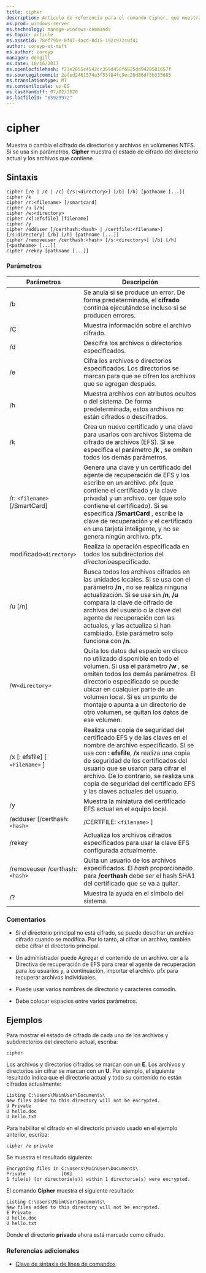 ```yaml
---
title: cipher
description: Artículo de referencia para el comando Cipher, que muestra o modifica el cifrado de directorios y archivos en volúmenes NTFS.
ms.prod: windows-server
ms.technology: manage-windows-commands
ms.topic: article
ms.assetid: 78ef795e-0f87-4acd-8d15-192c972c0f41
author: coreyp-at-msft
ms.author: coreyp
manager: dongill
ms.date: 10/16/2017
ms.openlocfilehash: f23e2855c4542cc359d458f6825dd9420581657f
ms.sourcegitcommit: 2afed2461574a3f53f84fc9ec28d86df3b335685
ms.translationtype: MT
ms.contentlocale: es-ES
ms.lasthandoff: 07/02/2020
ms.locfileid: "85929972"
---
```

# <a name="cipher"></a>cipher

Muestra o cambia el cifrado de directorios y archivos en volúmenes NTFS. Si se usa sin parámetros, **Cipher** muestra el estado de cifrado del directorio actual y los archivos que contiene.

## <a name="syntax"></a>Sintaxis

```
cipher [/e | /d | /c] [/s:<directory>] [/b] [/h] [pathname [...]]
cipher /k
cipher /r:<filename> [/smartcard]
cipher /u [/n]
cipher /w:<directory>
cipher /x[:efsfile] [filename]
cipher /y
cipher /adduser [/certhash:<hash> | /certfile:<filename>] [/s:directory] [/b] [/h] [pathname [...]]
cipher /removeuser /certhash:<hash> [/s:<directory>] [/b] [/h] [<pathname> [...]]
cipher /rekey [pathname [...]]
```

### <a name="parameters"></a>Parámetros

| Parámetros | Descripción |
| ---------- | ----------- |
| /b | Se anula si se produce un error. De forma predeterminada, el **cifrado** continúa ejecutándose incluso si se producen errores. |
| /C | Muestra información sobre el archivo cifrado. |
| /d | Descifra los archivos o directorios especificados. |
| /e | Cifra los archivos o directorios especificados. Los directorios se marcan para que se cifren los archivos que se agregan después. |
| /h | Muestra archivos con atributos ocultos o del sistema. De forma predeterminada, estos archivos no están cifrados o descifrados. |
| /k | Crea un nuevo certificado y una clave para usarlos con archivos Sistema de cifrado de archivos (EFS). Si se especifica el parámetro **/k** , se omiten todos los demás parámetros. |
| /r: `<filename>` [/SmartCard] | Genera una clave y un certificado del agente de recuperación de EFS y los escribe en un archivo. pfx (que contiene el certificado y la clave privada) y un archivo. cer (que solo contiene el certificado). Si se especifica **/SmartCard** , escribe la clave de recuperación y el certificado en una tarjeta inteligente, y no se genera ningún archivo. pfx. |
| modificado`<directory>` | Realiza la operación especificada en todos los subdirectorios del *directorio*especificado. |
| /u [/n] |  Busca todos los archivos cifrados en las unidades locales. Si se usa con el parámetro **/n** , no se realiza ninguna actualización. Si se usa sin **/n**, **/u** compara la clave de cifrado de archivos del usuario o la clave del agente de recuperación con las actuales, y las actualiza si han cambiado. Este parámetro solo funciona con **/n**. |
| /w`<directory>` | Quita los datos del espacio en disco no utilizado disponible en todo el volumen. Si usa el parámetro **/w** , se omiten todos los demás parámetros. El directorio especificado se puede ubicar en cualquier parte de un volumen local. Si es un punto de montaje o apunta a un directorio de otro volumen, se quitan los datos de ese volumen. |
| /x [: efsfile] [ `<FileName>` ] | Realiza una copia de seguridad del certificado EFS y de las claves en el nombre de archivo especificado. Si se usa con **: efsfile**, **/x** realiza una copia de seguridad de los certificados del usuario que se usaron para cifrar el archivo. De lo contrario, se realiza una copia de seguridad del certificado EFS y las claves actuales del usuario. |
| /y | Muestra la miniatura del certificado EFS actual en el equipo local. |
| /adduser [/certhash:`<hash>` | /CERTFILE: `<filename>` ] |
| /rekey | Actualiza los archivos cifrados especificados para usar la clave EFS configurada actualmente. |
| /removeuser /certhash:`<hash>` | Quita un usuario de los archivos especificados. El *hash* proporcionado para **/certhash** debe ser el hash SHA1 del certificado que se va a quitar. |
| /? | Muestra la ayuda en el símbolo del sistema. |

### <a name="remarks"></a>Comentarios

- Si el directorio principal no está cifrado, se puede descifrar un archivo cifrado cuando se modifica. Por lo tanto, al cifrar un archivo, también debe cifrar el directorio principal.

- Un administrador puede Agregar el contenido de un archivo. cer a la Directiva de recuperación de EFS para crear el agente de recuperación para los usuarios y, a continuación, importar el archivo. pfx para recuperar archivos individuales.

- Puede usar varios nombres de directorio y caracteres comodín.

- Debe colocar espacios entre varios parámetros.

## <a name="examples"></a>Ejemplos

Para mostrar el estado de cifrado de cada uno de los archivos y subdirectorios del directorio actual, escriba:

```
cipher
```

Los archivos y directorios cifrados se marcan con un **E**. Los archivos y directorios sin cifrar se marcan con un **U**. Por ejemplo, el siguiente resultado indica que el directorio actual y todo su contenido no están cifrados actualmente:

```
Listing C:\Users\MainUser\Documents\
New files added to this directory will not be encrypted.
U Private
U hello.doc
U hello.txt
```

Para habilitar el cifrado en el directorio privado usado en el ejemplo anterior, escriba:

```
cipher /e private
```

Se muestra el resultado siguiente:

```
Encrypting files in C:\Users\MainUser\Documents\
Private             [OK]
1 file(s) [or directorie(s)] within 1 directorie(s) were encrypted.
```

El comando **Cipher** muestra el siguiente resultado:

```
Listing C:\Users\MainUser\Documents\
New files added to this directory will not be encrypted.
E Private
U hello.doc
U hello.txt
```

Donde el directorio **privado** ahora está marcado como cifrado.

### <a name="additional-references"></a>Referencias adicionales

- [Clave de sintaxis de línea de comandos](command-line-syntax-key.md)

